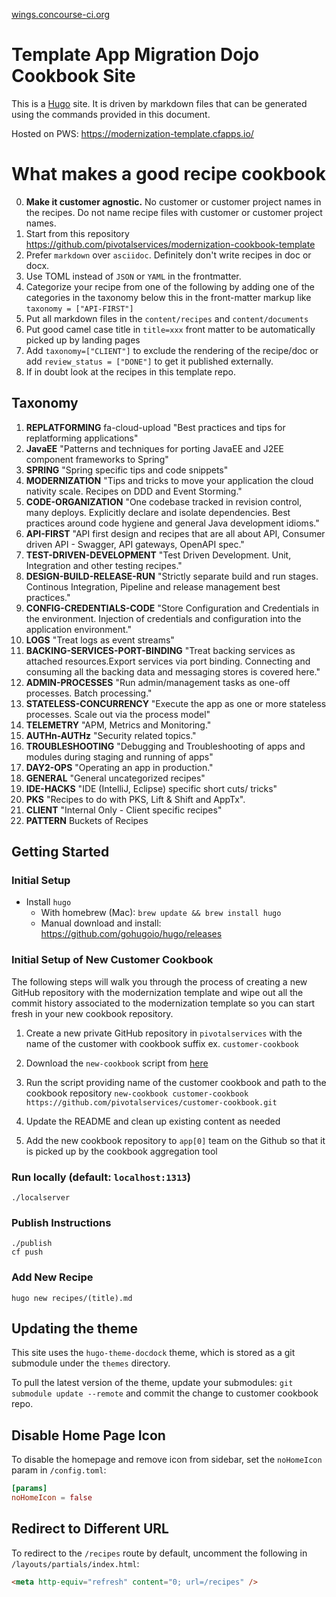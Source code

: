 [wings.concourse-ci.org](https://wings.concourse-ci.org/teams/PCFS/pipelines/modernization-template)

# Template App Migration Dojo Cookbook Site

This is a [Hugo](https://github.com/gohugoio/hugo) site. It is driven by markdown files that can be generated using the commands provided in this document.

Hosted on PWS: https://modernization-template.cfapps.io/

# What makes a good recipe cookbook
0. **Make it customer agnostic.** No customer or customer project names in the recipes. Do not name recipe files with customer or customer project names.
2. Start from this repository
 https://github.com/pivotalservices/modernization-cookbook-template
3. Prefer `markdown` over `asciidoc`. Definitely don't write recipes in doc or docx.
4. Use TOML instead of `JSON` or `YAML` in the frontmatter.
4. Categorize your recipe from one of the following by adding one of the categories in the taxonomy below this in the front-matter markup like `taxonomy = ["API-FIRST"]`
5. Put all markdown files in the `content/recipes` and `content/documents`
6. Put good camel case title in `title=xxx` front matter to be automatically picked up by landing pages
7. Add `taxonomy=["CLIENT"]` to exclude the rendering of the recipe/doc or add `review_status = ["DONE"]` to get it published externally.
8. If in doubt look at the recipes in this template repo.

## Taxonomy
1. **REPLATFORMING**  fa-cloud-upload "Best practices and tips for replatforming applications"
2. **JavaEE** "Patterns and techniques for porting JavaEE and J2EE component frameworks to Spring"
3. **SPRING** "Spring specific tips and code snippets"
4. **MODERNIZATION** "Tips and tricks to move your application the cloud nativity scale. Recipes on DDD and Event Storming."
5. **CODE-ORGANIZATION** "One codebase tracked in revision control, many deploys. Explicitly declare and isolate dependencies. Best practices around code hygiene and general Java development idioms."
6. **API-FIRST** "API first design and recipes that are all about API, Consumer driven API - Swagger, API gateways, OpenAPI spec."
7. **TEST-DRIVEN-DEVELOPMENT**  "Test Driven Development. Unit, Integration and other testing recipes."
8. **DESIGN-BUILD-RELEASE-RUN** "Strictly separate build and run stages. Continous Integration, Pipeline and release management best practices."
9. **CONFIG-CREDENTIALS-CODE**  "Store Configuration and Credentials in the environment. Injection of credentials and configuration into the application environment."
10. **LOGS** "Treat logs as event streams"
11. **BACKING-SERVICES-PORT-BINDING** "Treat backing services as attached resources.Export services via port binding. Connecting and consuming all the backing data and messaging stores is covered here."
12. **ADMIN-PROCESSES** "Run admin/management tasks as one-off processes. Batch processing."
13. **STATELESS-CONCURRENCY** "Execute the app as one or more stateless processes. Scale out via the process model"
14. **TELEMETRY** "APM, Metrics and Monitoring."
15. **AUTHn-AUTHz**  "Security related topics."
16. **TROUBLESHOOTING** "Debugging and Troubleshooting of apps and modules during staging and running of apps"
17. **DAY2-OPS** "Operating an app in production."
18. **GENERAL** "General uncategorized recipes"
19. **IDE-HACKS** "IDE (IntelliJ, Eclipse) specific short cuts/ tricks"
20. **PKS** "Recipes to do with PKS, Lift & Shift and AppTx".
21. **CLIENT** "Internal Only - Client specific recipes"
22. **PATTERN** Buckets of Recipes

## Getting Started

### Initial Setup

- Install `hugo`
  - With homebrew (Mac): `brew update && brew install hugo`
  - Manual download and install: https://github.com/gohugoio/hugo/releases

### Initial Setup of New Customer Cookbook
The following steps will walk you through the process of creating a new GitHub repository with the modernization template and wipe out all the commit history associated to the modernization template so you can start fresh in your new cookbook repository.

1. Create a new private GitHub repository in `pivotalservices` with the name of the customer with cookbook suffix ex. `customer-cookbook`

1. Download the `new-cookbook` script from [here](https://github.com/pivotalservices/modernization-cookbook-template/releases/download/new-cookbook/new-cookbook)

1. Run the script providing name of the customer cookbook and path to the cookbook repository 
`new-cookbook customer-cookbook https://github.com/pivotalservices/customer-cookbook.git`

1. Update the README and clean up existing content as needed

1. Add the new cookbook repository to `app[0]` team on the Github so that it is picked up by the cookbook aggregation tool

### Run locally (default: `localhost:1313`)
```
./localserver
```

### Publish Instructions
```
./publish
cf push
```

### Add New Recipe
```
hugo new recipes/(title).md
```

## Updating the theme

This site uses the `hugo-theme-docdock` theme, which is stored as a git submodule
under the `themes` directory.

To pull the latest version of the theme, update your submodules: `git submodule update --remote` and commit the change to customer cookbook repo.

## Disable Home Page Icon
To disable the homepage and remove icon from sidebar, set the `noHomeIcon` param in `/config.toml`:

``` toml
[params]
noHomeIcon = false
```

## Redirect to Different URL
To redirect to the `/recipes` route by default, uncomment the following in `/layouts/partials/index.html`:
``` html
<meta http-equiv="refresh" content="0; url=/recipes" />
```